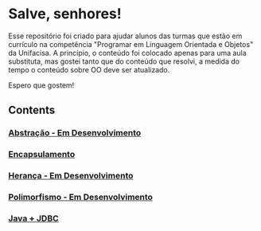 # Salve, senhores!
Esse repositório foi criado para ajudar alunos das turmas que estão em currículo na competência "Programar em Linguagem Orientada e Objetos" da Unifacisa. A princípio, o conteúdo foi colocado apenas para uma aula substituta, mas gostei tanto que do conteúdo que resolvi, a medida do tempo o conteúdo sobre OO deve ser atualizado.

Espero que gostem!

## Contents

### [Abstração - Em Desenvolvimento](https://github.com/pedrohpdo/EstudosJava/blob/main/Encapsulamento/Abstração.md)
### [Encapsulamento](https://github.com/pedrohpdo/EstudosJava/blob/main/Encapsulamento/Encapsulamento.md)
### [Herança - Em Desenvolvimento](https://github.com/pedrohpdo/EstudosJava/blob/main/Encapsulamento/Herança.md)
### [Polimorfismo - Em Desenvolvimento](https://github.com/pedrohpdo/EstudosJava/blob/main/Encapsulamento/jdbc.md)

### [Java + JDBC](https://github.com/pedrohpdo/EstudosJava/blob/main/jdbc/jdbc.md)